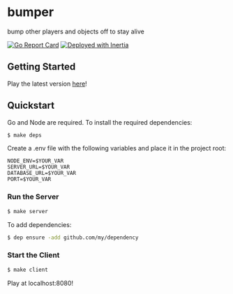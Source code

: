 # bumper
bump other players and objects off to stay alive

[![Go Report Card](https://goreportcard.com/badge/github.com/ubclaunchpad/bumper)](https://goreportcard.com/report/github.com/ubclaunchpad/bumper) [![Deployed with Inertia](https://img.shields.io/badge/Deploying%20with-Inertia-blue.svg)](https://github.com/ubclaunchpad/inertia)

## Getting Started
Play the latest version [here](http://bumper.ubclaunchpad.com)!  

## Quickstart

Go and Node are required. To install the required dependencies:

```bash
$ make deps
```

Create a .env file with the following variables and place it in the project root:
```
NODE_ENV=$YOUR_VAR
SERVER_URL=$YOUR_VAR
DATABASE_URL=$YOUR_VAR
PORT=$YOUR_VAR
```

### Run the Server

```bash
$ make server
```

To add dependencies:

```bash
$ dep ensure -add github.com/my/dependency
```

### Start the Client

```bash
$ make client
```

Play at localhost:8080!
